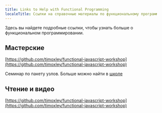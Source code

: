 ```yaml
---
title: Links to Help with Functional Programming
localeTitle: Ссылки на справочные материалы по функциональному программированию
---
```

Здесь вы найдете подробные ссылки, чтобы узнать больше о функциональном программировании.

## Мастерские

[https://github.com/timoxley/functional-javascript-workshop](https://github.com/timoxley/functional-javascript-workshop)

Семинар по пакету узлов. Больше можно найти в [школе](http://nodeschool.io/)

## Чтение и видео

[https://github.com/timoxley/functional-javascript-workshop](https://github.com/timoxley/functional-javascript-workshop)